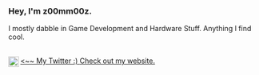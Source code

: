 ### Hey, I'm z00mm00z. 

I mostly dabble in Game Development and Hardware Stuff. Anything I find cool. 

<br />
<a href="https://twitter.com/z00mm00z"><~~ My Twitter :)
  <img align="left" alt="z00mm00z | Twitter" width="21px" src="https://raw.githubusercontent.com/anuraghazra/anuraghazra/master/assets/twitter.svg" />
</a>
<a href="z00mm00z.github.io">Check out my website.</a>


<!---
z00mm00z/z00mm00z is a ✨ special ✨ repository because its `README.md` (this file) appears on your GitHub profile.
You can click the Preview link to take a look at your changes.
--->
